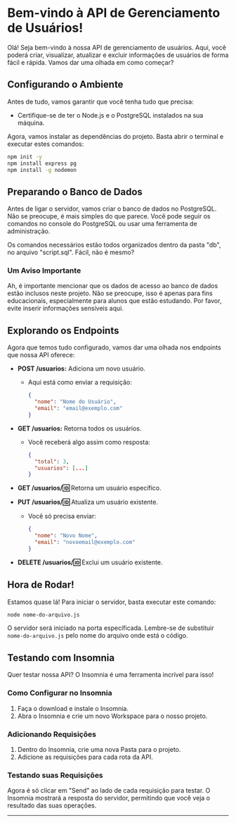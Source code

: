 
# Bem-vindo à API de Gerenciamento de Usuários!

Olá! Seja bem-vindo à nossa API de gerenciamento de usuários. Aqui, você poderá criar, visualizar, atualizar e excluir informações de usuários de forma fácil e rápida. Vamos dar uma olhada em como começar?

## Configurando o Ambiente

Antes de tudo, vamos garantir que você tenha tudo que precisa:

- Certifique-se de ter o Node.js e o PostgreSQL instalados na sua máquina.

Agora, vamos instalar as dependências do projeto. Basta abrir o terminal e executar estes comandos:

```bash
npm init -y
npm install express pg
npm install -g nodemon
```

## Preparando o Banco de Dados

Antes de ligar o servidor, vamos criar o banco de dados no PostgreSQL. Não se preocupe, é mais simples do que parece. Você pode seguir os comandos no console do PostgreSQL ou usar uma ferramenta de administração.

Os comandos necessários estão todos organizados dentro da pasta "db", no arquivo "script.sql". Fácil, não é mesmo?

### Um Aviso Importante

Ah, é importante mencionar que os dados de acesso ao banco de dados estão inclusos neste projeto. Não se preocupe, isso é apenas para fins educacionais, especialmente para alunos que estão estudando. Por favor, evite inserir informações sensíveis aqui.

## Explorando os Endpoints

Agora que temos tudo configurado, vamos dar uma olhada nos endpoints que nossa API oferece:

- **POST /usuarios:** Adiciona um novo usuário.

  - Aqui está como enviar a requisição:
    ```json
    {
      "nome": "Nome do Usuário",
      "email": "email@exemplo.com"
    }
    ```

- **GET /usuarios:** Retorna todos os usuários.

  - Você receberá algo assim como resposta:
    ```json
    {
      "total": 3,
      "usuarios": [...]
    }
    ```

- **GET /usuarios/:id:** Retorna um usuário específico.

- **PUT /usuarios/:id:** Atualiza um usuário existente.

  - Você só precisa enviar:
    ```json
    {
      "nome": "Novo Nome",
      "email": "novoemail@exemplo.com"
    }
    ```

- **DELETE /usuarios/:id:** Exclui um usuário existente.

## Hora de Rodar!

Estamos quase lá! Para iniciar o servidor, basta executar este comando:

```bash
node nome-do-arquivo.js
```

O servidor será iniciado na porta especificada. Lembre-se de substituir `nome-do-arquivo.js` pelo nome do arquivo onde está o código.

## Testando com Insomnia

Quer testar nossa API? O Insomnia é uma ferramenta incrível para isso!

### Como Configurar no Insomnia

1. Faça o download e instale o Insomnia.
2. Abra o Insomnia e crie um novo Workspace para o nosso projeto.

### Adicionando Requisições

1. Dentro do Insomnia, crie uma nova Pasta para o projeto.
2. Adicione as requisições para cada rota da API.

### Testando suas Requisições

Agora é só clicar em "Send" ao lado de cada requisição para testar. O Insomnia mostrará a resposta do servidor, permitindo que você veja o resultado das suas operações.

---
